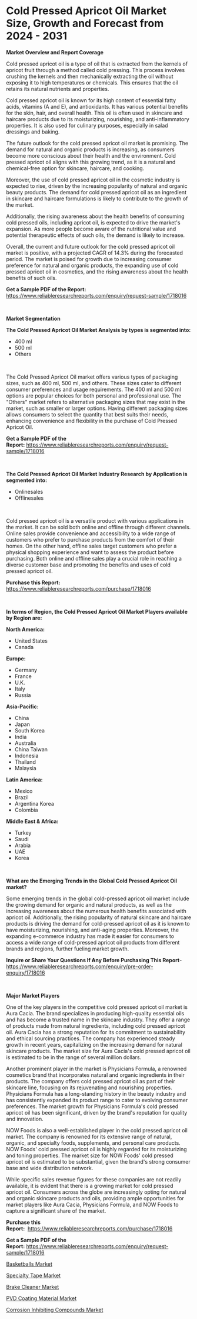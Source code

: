 <p><h1>Cold Pressed Apricot Oil Market Size, Growth and Forecast from 2024 - 2031</h1></p><p><strong>Market Overview and Report Coverage</strong></p>
<p><p>Cold pressed apricot oil is a type of oil that is extracted from the kernels of apricot fruit through a method called cold pressing. This process involves crushing the kernels and then mechanically extracting the oil without exposing it to high temperatures or chemicals. This ensures that the oil retains its natural nutrients and properties.</p><p>Cold pressed apricot oil is known for its high content of essential fatty acids, vitamins (A and E), and antioxidants. It has various potential benefits for the skin, hair, and overall health. This oil is often used in skincare and haircare products due to its moisturizing, nourishing, and anti-inflammatory properties. It is also used for culinary purposes, especially in salad dressings and baking.</p><p>The future outlook for the cold pressed apricot oil market is promising. The demand for natural and organic products is increasing, as consumers become more conscious about their health and the environment. Cold pressed apricot oil aligns with this growing trend, as it is a natural and chemical-free option for skincare, haircare, and cooking.</p><p>Moreover, the use of cold pressed apricot oil in the cosmetic industry is expected to rise, driven by the increasing popularity of natural and organic beauty products. The demand for cold pressed apricot oil as an ingredient in skincare and haircare formulations is likely to contribute to the growth of the market.</p><p>Additionally, the rising awareness about the health benefits of consuming cold pressed oils, including apricot oil, is expected to drive the market's expansion. As more people become aware of the nutritional value and potential therapeutic effects of such oils, the demand is likely to increase.</p><p>Overall, the current and future outlook for the cold pressed apricot oil market is positive, with a projected CAGR of 14.3% during the forecasted period. The market is poised for growth due to increasing consumer preference for natural and organic products, the expanding use of cold pressed apricot oil in cosmetics, and the rising awareness about the health benefits of such oils.</p></p>
<p><strong>Get a Sample PDF of the Report:</strong> <a href="https://www.reliableresearchreports.com/enquiry/request-sample/1718016">https://www.reliableresearchreports.com/enquiry/request-sample/1718016</a></p>
<p>&nbsp;</p>
<p><strong>Market Segmentation</strong></p>
<p><strong>The Cold Pressed Apricot Oil Market Analysis by types is segmented into:</strong></p>
<p><ul><li>400 ml</li><li>500 ml</li><li>Others</li></ul></p>
<p>&nbsp;</p>
<p><p>The Cold Pressed Apricot Oil market offers various types of packaging sizes, such as 400 ml, 500 ml, and others. These sizes cater to different consumer preferences and usage requirements. The 400 ml and 500 ml options are popular choices for both personal and professional use. The "Others" market refers to alternative packaging sizes that may exist in the market, such as smaller or larger options. Having different packaging sizes allows consumers to select the quantity that best suits their needs, enhancing convenience and flexibility in the purchase of Cold Pressed Apricot Oil.</p></p>
<p><strong>Get a Sample PDF of the Report:</strong>&nbsp;<a href="https://www.reliableresearchreports.com/enquiry/request-sample/1718016">https://www.reliableresearchreports.com/enquiry/request-sample/1718016</a></p>
<p>&nbsp;</p>
<p><strong>The Cold Pressed Apricot Oil Market Industry Research by Application is segmented into:</strong></p>
<p><ul><li>Onlinesales</li><li>Offlinesales</li></ul></p>
<p>&nbsp;</p>
<p><p>Cold pressed apricot oil is a versatile product with various applications in the market. It can be sold both online and offline through different channels. Online sales provide convenience and accessibility to a wide range of customers who prefer to purchase products from the comfort of their homes. On the other hand, offline sales target customers who prefer a physical shopping experience and want to assess the product before purchasing. Both online and offline sales play a crucial role in reaching a diverse customer base and promoting the benefits and uses of cold pressed apricot oil.</p></p>
<p><strong>Purchase this Report:</strong>&nbsp; <a href="https://www.reliableresearchreports.com/purchase/1718016">https://www.reliableresearchreports.com/purchase/1718016</a></p>
<p>&nbsp;</p>
<p><strong>In terms of Region, the Cold Pressed Apricot Oil Market Players available by Region are:</strong></p>
<p>
    <p> <strong> North America: </strong>
        <ul>
            <li>United States</li>
            <li>Canada</li>
        </ul>
        </p> 
    <p> <strong> Europe: </strong>
        <ul>
            <li>Germany</li>
            <li>France</li>
            <li>U.K.</li>
            <li>Italy</li>
            <li>Russia</li>
        </ul>
        </p> 
    <p> <strong> Asia-Pacific: </strong>
        <ul>
            <li>China</li>
            <li>Japan</li>
            <li>South Korea</li>
            <li>India</li>
            <li>Australia</li>
            <li>China Taiwan</li>
            <li>Indonesia</li>
            <li>Thailand</li>
            <li>Malaysia</li>
        </ul>
        </p> 
    <p> <strong> Latin America: </strong>
        <ul>
            <li>Mexico</li>
            <li>Brazil</li>
            <li>Argentina Korea</li>
            <li>Colombia</li>
        </ul>
        </p> 
    <p> <strong> Middle East & Africa: </strong>
        <ul>
            <li>Turkey</li>
            <li>Saudi</li>
            <li>Arabia</li>
            <li>UAE</li>
            <li>Korea</li>
        </ul>
    </p>
    </p>
<p>&nbsp;</p>
<p><strong>What are the Emerging Trends in the Global Cold Pressed Apricot Oil market?</strong></p>
<p><p>Some emerging trends in the global cold-pressed apricot oil market include the growing demand for organic and natural products, as well as the increasing awareness about the numerous health benefits associated with apricot oil. Additionally, the rising popularity of natural skincare and haircare products is driving the demand for cold-pressed apricot oil as it is known to have moisturizing, nourishing, and anti-aging properties. Moreover, the expanding e-commerce industry has made it easier for consumers to access a wide range of cold-pressed apricot oil products from different brands and regions, further fueling market growth.</p></p>
<p><strong>Inquire or Share Your Questions If Any Before Purchasing This Report</strong>- <a href="https://www.reliableresearchreports.com/enquiry/pre-order-enquiry/1718016">https://www.reliableresearchreports.com/enquiry/pre-order-enquiry/1718016</a></p>
<p>&nbsp;</p>
<p><strong>Major Market Players</strong></p>
<p><p>One of the key players in the competitive cold pressed apricot oil market is Aura Cacia. The brand specializes in producing high-quality essential oils and has become a trusted name in the skincare industry. They offer a range of products made from natural ingredients, including cold pressed apricot oil. Aura Cacia has a strong reputation for its commitment to sustainability and ethical sourcing practices. The company has experienced steady growth in recent years, capitalizing on the increasing demand for natural skincare products. The market size for Aura Cacia's cold pressed apricot oil is estimated to be in the range of several million dollars.</p><p>Another prominent player in the market is Physicians Formula, a renowned cosmetics brand that incorporates natural and organic ingredients in their products. The company offers cold pressed apricot oil as part of their skincare line, focusing on its rejuvenating and nourishing properties. Physicians Formula has a long-standing history in the beauty industry and has consistently expanded its product range to cater to evolving consumer preferences. The market growth for Physicians Formula's cold pressed apricot oil has been significant, driven by the brand's reputation for quality and innovation.</p><p>NOW Foods is also a well-established player in the cold pressed apricot oil market. The company is renowned for its extensive range of natural, organic, and specialty foods, supplements, and personal care products. NOW Foods' cold pressed apricot oil is highly regarded for its moisturizing and toning properties. The market size for NOW Foods' cold pressed apricot oil is estimated to be substantial, given the brand's strong consumer base and wide distribution network.</p><p>While specific sales revenue figures for these companies are not readily available, it is evident that there is a growing market for cold pressed apricot oil. Consumers across the globe are increasingly opting for natural and organic skincare products and oils, providing ample opportunities for market players like Aura Cacia, Physicians Formula, and NOW Foods to capture a significant share of the market.</p></p>
<p><strong>Purchase this Report:</strong>&nbsp;&nbsp;<a href="https://www.reliableresearchreports.com/purchase/1718016">https://www.reliableresearchreports.com/purchase/1718016</a></p>
<p></p>
<p><strong>Get a Sample PDF of the Report:</strong>&nbsp;<a href="https://www.reliableresearchreports.com/enquiry/request-sample/1718016">https://www.reliableresearchreports.com/enquiry/request-sample/1718016</a></p>
<p><p><a href="https://github.com/abbypearson7765/Market-Research-Report-List-2/blob/main/basketballs-market.md">Basketballs Market</a></p><p><a href="https://github.com/grishafomin4852/Market-Research-Report-List-2/blob/main/specialty-tape-market.md">Specialty Tape Market</a></p><p><a href="https://www.linkedin.com/pulse/brake-cleaner-market-challenges-opportunities-growth-drivers-fjdme/">Brake Cleaner Market</a></p><p><a href="https://www.linkedin.com/pulse/pvd-coating-material-market-size-2023-2030-global-industrial-z0vne/">PVD Coating Material Market</a></p><p><a href="https://www.linkedin.com/pulse/corrosion-inhibiting-compounds-market-research-report-unlocks-0ka0e/">Corrosion Inhibiting Compounds Market</a></p></p>